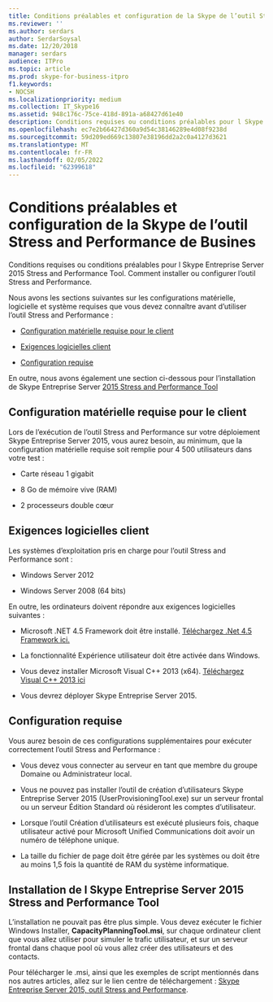 ```yaml
---
title: Conditions préalables et configuration de la Skype de l’outil Stress and Performance de Busines
ms.reviewer: ''
ms.author: serdars
author: SerdarSoysal
ms.date: 12/20/2018
manager: serdars
audience: ITPro
ms.topic: article
ms.prod: skype-for-business-itpro
f1.keywords:
- NOCSH
ms.localizationpriority: medium
ms.collection: IT_Skype16
ms.assetid: 948c176c-75ce-418d-891a-a68427d61e40
description: Conditions requises ou conditions préalables pour l Skype Entreprise Server 2015 Stress and Performance Tool. Comment installer ou configurer l’outil Stress and Performance.
ms.openlocfilehash: ec7e2b66427d360a9d54c38146289e4d08f9238d
ms.sourcegitcommit: 59d209ed669c13807e38196dd2a2c0a4127d3621
ms.translationtype: MT
ms.contentlocale: fr-FR
ms.lasthandoff: 02/05/2022
ms.locfileid: "62399618"
---
```

# <a name="prerequisites-and-setup-for-the-skype-for-busines-stress-and-performance-tool"></a>Conditions préalables et configuration de la Skype de l’outil Stress and Performance de Busines
 
Conditions requises ou conditions préalables pour l Skype Entreprise Server 2015 Stress and Performance Tool. Comment installer ou configurer l’outil Stress and Performance.
  
Nous avons les sections suivantes sur les configurations matérielle, logicielle et système requises que vous devez connaître avant d’utiliser l’outil Stress and Performance :
  
- [Configuration matérielle requise pour le client](prerequisites-and-setup.md#ClientHardwareReqs)
    
- [Exigences logicielles client](prerequisites-and-setup.md#ClientSoftwareReqs)
    
- [Configuration requise](prerequisites-and-setup.md#ConfigReqs)
    
En outre, nous avons également une section ci-dessous pour l’installation de Skype Entreprise Server [2015 Stress and Performance Tool](prerequisites-and-setup.md#Installing)
  
## <a name="client-hardware-requirements"></a>Configuration matérielle requise pour le client
<a name="ClientHardwareReqs"> </a>

Lors de l’exécution de l’outil Stress and Performance sur votre déploiement Skype Entreprise Server 2015, vous aurez besoin, au minimum, que la configuration matérielle requise soit remplie pour 4 500 utilisateurs dans votre test :
  
- Carte réseau 1 gigabit
    
- 8 Go de mémoire vive (RAM)
    
- 2 processeurs double cœur
    
## <a name="client-software-requirements"></a>Exigences logicielles client
<a name="ClientSoftwareReqs"> </a>

Les systèmes d’exploitation pris en charge pour l’outil Stress and Performance sont :
  
- Windows Server 2012
    
- Windows Server 2008 (64 bits)
    
En outre, les ordinateurs doivent répondre aux exigences logicielles suivantes :
  
- Microsoft .NET 4.5 Framework doit être installé. [Téléchargez .Net 4.5 Framework ici.](https://www.microsoft.com/download/details.aspx?id=30653)
    
- La fonctionnalité Expérience utilisateur doit être activée dans Windows.
    
- Vous devez installer Microsoft Visual C++ 2013 (x64). [Téléchargez Visual C++ 2013 ici](https://www.microsoft.com/download/details.aspx?id=40784)
    
- Vous devrez déployer Skype Entreprise Server 2015.
    
## <a name="configuration-requirements"></a>Configuration requise
<a name="ConfigReqs"> </a>

Vous aurez besoin de ces configurations supplémentaires pour exécuter correctement l’outil Stress and Performance :
  
- Vous devez vous connecter au serveur en tant que membre du groupe Domaine ou Administrateur local.
    
- Vous ne pouvez pas installer l’outil de création d’utilisateurs Skype Entreprise Server 2015 (UserProvisioningTool.exe) sur un serveur frontal ou un serveur Édition Standard où résideront les comptes d’utilisateur.
    
- Lorsque l’outil Création d’utilisateurs est exécuté plusieurs fois, chaque utilisateur activé pour Microsoft Unified Communications doit avoir un numéro de téléphone unique.
    
- La taille du fichier de page doit être gérée par les systèmes ou doit être au moins 1,5 fois la quantité de RAM du système informatique.
    
## <a name="installing-the-skype-for-business-server-2015-stress-and-performance-tool"></a>Installation de l Skype Entreprise Server 2015 Stress and Performance Tool
<a name="Installing"> </a>

L’installation ne pouvait pas être plus simple. Vous devez exécuter le fichier Windows Installer, **CapacityPlanningTool.msi**, sur chaque ordinateur client que vous allez utiliser pour simuler le trafic utilisateur, et sur un serveur frontal dans chaque pool où vous allez créer des utilisateurs et des contacts.
  
Pour télécharger le .msi, ainsi que les exemples de script mentionnés dans nos autres articles, allez sur le lien centre de téléchargement : [Skype Entreprise Server 2015, outil Stress and Performance](https://www.microsoft.com/download/details.aspx?id=50367).
  

